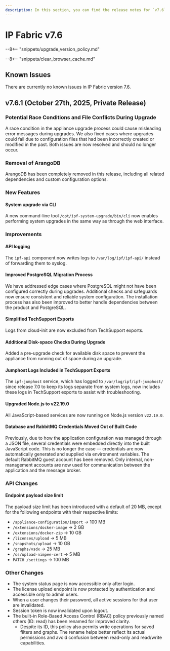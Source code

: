 ```yaml
---
description: In this section, you can find the release notes for `v7.6` releases.
---
```


# IP Fabric v7.6

--8<-- "snippets/upgrade_version_policy.md"

--8<-- "snippets/clear_browser_cache.md"

## Known Issues

There are currently no known issues in IP Fabric version 7.6.

## v7.6.1 (October 27th, 2025, Private Release)

### Potential Race Conditions and File Conflicts During Upgrade

A race condition in the appliance upgrade process could cause misleading error messages during upgrades.
We also fixed cases where upgrades could fail due to configuration files that had been incorrectly created or modified in the past.
Both issues are now resolved and should no longer occur.

### Removal of ArangoDB

ArangoDB has been completely removed in this release, including all related dependencies and custom configuration options.

### New Features

#### System upgrade via CLI

A new command-line tool `/opt/ipf-system-upgrade/bin/cli` now enables performing system upgrades in the same way as through the web interface.

### Improvements

#### API logging

The `ipf-api` component now writes logs to `/var/log/ipf/ipf-api/` instead of forwarding them to syslog.

#### Improved PostgreSQL Migration Process

We have addressed edge cases where PostgreSQL might not have been configured correctly during upgrades.
Additional checks and safeguards now ensure consistent and reliable system configuration.
The installation process has also been improved to better handle dependencies between the product and PostgreSQL.

#### Simplified TechSupport Exports

Logs from cloud-init are now excluded from TechSupport exports.

#### Additional Disk-space Checks During Upgrade

Added a pre-upgrade check for available disk space to prevent the appliance from running out of space during an upgrade.

#### Jumphost Logs Included in TechSupport Exports

The `ipf-jumphost` service, which has logged to `/var/log/ipf/ipf-jumphost/` since release 7.0 to keep its logs separate from system logs, now includes
these logs in TechSupport exports to assist with troubleshooting.

#### Upgraded Node.js to v22.19.0

All JavaScript-based services are now running on Node.js version `v22.19.0`.

#### Database and RabbitMQ Credentials Moved Out of Built Code

Previously, due to how the application configuration was managed through a JSON file, several credentials were embedded
directly into the built JavaScript code. This is no longer the case — credentials are now automatically generated and supplied via environment variables.
The default RabbitMQ guest account has been removed. Only internal, non-management accounts are now used for communication between the application and the message broker.

### API Changes

#### Endpoint payload size limit

The payload size limit has been introduced with a default of 20 MB, except for the following endpoints with their respective limits:

- `/appliance-configuration/import` -> 100 MB
- `/extensions/docker-image` -> 2 GB
- `/extensions/docker-zip` -> 10 GB
- `/licenses/upload` -> 5 MB
- `/snapshots/upload` -> 10 GB
- `/graphs/vsdx` -> 25 MB
- `/os/upload-nimpee-cert` -> 5 MB
- `PATCH /settings` -> 100 MB

### Other Changes

- The system status page is now accessible only after login.
- The license upload endpoint is now protected by authentication and accessible only to admin users.
- When a user changes their password, all active sessions for that user are invalidated.
- Session token is now invalidated upon logout.
- The built-in Role-Based Access Control (RBAC) policy previously named others (ID: read) has been renamed for improved clarity.
  - Despite its ID, this policy also permits write operations for saved filters and graphs. The rename helps better reflect its actual
    permissions and avoid confusion between read-only and read/write capabilities.

